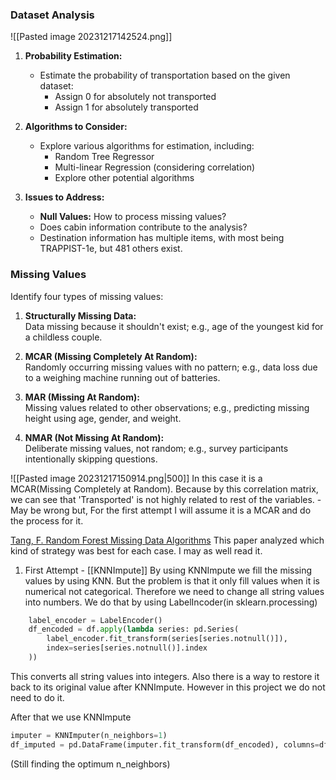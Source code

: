 ### Dataset Analysis

![[Pasted image 20231217142524.png]]
1. **Probability Estimation:**  
   - Estimate the probability of transportation based on the given dataset:
	   - Assign 0 for absolutely not transported
	   - Assign 1 for absolutely transported

2. **Algorithms to Consider:**  
   - Explore various algorithms for estimation, including:
	   - Random Tree Regressor
	   - Multi-linear Regression (considering correlation)
	   - Explore other potential algorithms

3. **Issues to Address:**  
   - **Null Values:** How to process missing values?
   - Does cabin information contribute to the analysis?
   - Destination information has multiple items, with most being TRAPPIST-1e, but 481 others exist.

### Missing Values

Identify four types of missing values:

1. **Structurally Missing Data:**  
   Data missing because it shouldn't exist; e.g., age of the youngest kid for a childless couple.

2. **MCAR (Missing Completely At Random):**  
   Randomly occurring missing values with no pattern; e.g., data loss due to a weighing machine running out of batteries.

3. **MAR (Missing At Random):**  
   Missing values related to other observations; e.g., predicting missing height using age, gender, and weight.

4. **NMAR (Not Missing At Random):**  
   Deliberate missing values, not random; e.g., survey participants intentionally skipping questions.

![[Pasted image 20231217150914.png|500]]
In this case it is a MCAR(Missing Completely at Random). Because by this correlation matrix, we can see that 'Transported' is not highly related to rest of the variables. - May be wrong but, For the first attempt I will assume it is a MCAR and do the process for it.

[Tang, F. Random Forest Missing Data Algorithms](https://onlinelibrary.wiley.com/doi/abs/10.1002/sam.11348?casa_token=OiJWkMrMoFwAAAAA:4THtuzmH1Q9uDcNB2J90Qx1rwArrw4IeVXuEHDrivOwKVm3YDhbq_l0nK71iLxnYjq7Pgey-joyuhRIP) 
This paper analyzed which kind of strategy was best for each case. I may as well read it.

1. First Attempt - [[KNNImpute]]
	By using KNNImpute we fill the missing values by using KNN.
	But the problem is that it only fill values when it is numerical not categorical. Therefore we need to change all string values into numbers.
	We do that by using LabelIncoder(in sklearn.processing)
```py
	label_encoder = LabelEncoder()
	df_encoded = df.apply(lambda series: pd.Series(
		label_encoder.fit_transform(series[series.notnull()]),
		index=series[series.notnull()].index
	))
```
This converts all string values into integers.
Also there is a way to restore it back to its original value after KNNImpute. However in this project we do not need to do it. 

After that we use KNNImpute
```py
imputer = KNNImputer(n_neighbors=1)
df_imputed = pd.DataFrame(imputer.fit_transform(df_encoded), columns=df.columns)
```
(Still finding the optimum n_neighbors)
